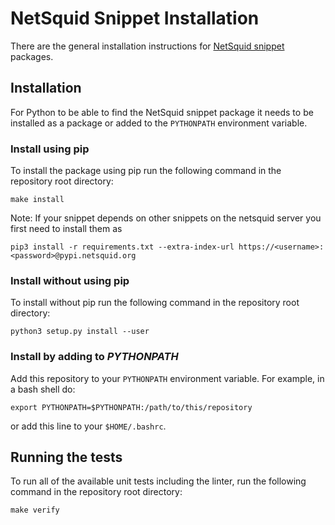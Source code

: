 NetSquid Snippet Installation
=============================

There are the general installation instructions for [NetSquid snippet](https://netsquid.org/snippets) packages.

Installation
------------

For Python to be able to find the NetSquid snippet package it needs to be installed as a package or added to the `PYTHONPATH` environment variable.

### Install using pip

To install the package using pip run the following command in the repository root directory:

```shell
make install
```

Note: If your snippet depends on other snippets on the netsquid server you first need to install them as

```shell
pip3 install -r requirements.txt --extra-index-url https://<username>:<password>@pypi.netsquid.org
```

### Install without using pip

To install without pip run the following command in the repository root directory:

```shell
python3 setup.py install --user
```

### Install by adding to _PYTHONPATH_

Add this repository to your `PYTHONPATH` environment variable.
For example, in a bash shell do:

```shell
export PYTHONPATH=$PYTHONPATH:/path/to/this/repository
```

or add this line to your `$HOME/.bashrc`.

Running the tests
-----------------

To run all of the available unit tests including the linter, run the following command in the repository root directory:

```shell
make verify
```
